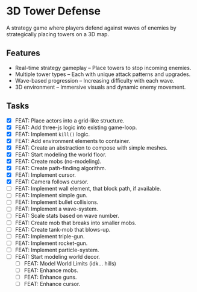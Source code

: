 # 3D Tower Defense

A strategy game where players defend against waves of enemies by strategically placing towers on a 3D map.

## Features

- Real-time strategy gameplay – Place towers to stop incoming enemies.
- Multiple tower types – Each with unique attack patterns and upgrades.
- Wave-based progression – Increasing difficulty with each wave.
- 3D environment – Immersive visuals and dynamic enemy movement.

## Tasks

- [x] FEAT: Place actors into a grid-like structure.
- [x] FEAT: Add three-js logic into existing game-loop.
- [x] FEAT: Implement `kill()` logic.
- [x] FEAT: Add environment elements to container.
- [x] FEAT: Create an abstraction to compose with simple meshes.
- [x] FEAT: Start modeling the world floor.
- [x] FEAT: Create mobs (no-modeling).
- [x] FEAT: Create path-finding algorithm.
- [x] FEAT: Implement cursor.
- [x] FEAT: Camera follows cursor.
- [ ] FEAT: Implement wall element, that block path, if available.
- [ ] FEAT: Implement simple gun.
- [ ] FEAT: Implement bullet collisions.
- [ ] FEAT: Implement a wave-system.
- [ ] FEAT: Scale stats based on wave number.
- [ ] FEAT: Create mob that breaks into smaller mobs.
- [ ] FEAT: Create tank-mob that blows-up.
- [ ] FEAT: Implement triple-gun.
- [ ] FEAT: Implement rocket-gun.
- [ ] FEAT: Implement particle-system.
- [ ] FEAT: Start modeling world decor.
  - [ ] FEAT: Model World Limits (idk... hills)
  - [ ] FEAT: Enhance mobs.
  - [ ] FEAT: Enhance guns.
  - [ ] FEAT: Enhance cursor.
